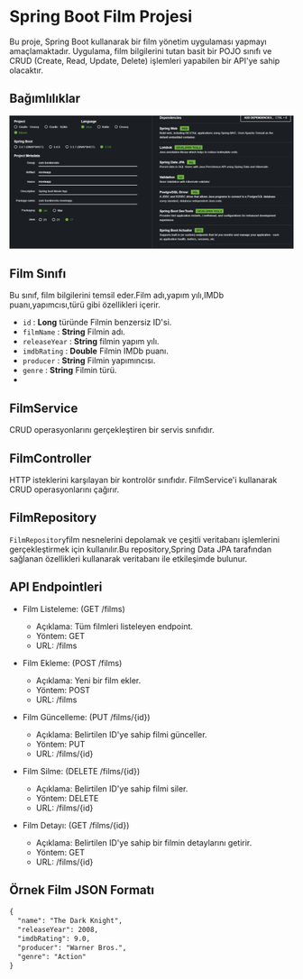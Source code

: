 # Spring Boot Film Projesi
Bu proje, Spring Boot kullanarak bir film yönetim uygulaması yapmayı amaçlamaktadır. Uygulama, film bilgilerini tutan basit bir POJO sınıfı ve CRUD (Create, Read, Update, Delete) işlemleri yapabilen bir API'ye sahip olacaktır.

## Bağımlılıklar
![Spring_init](spring_init.png)

## Film Sınıfı
Bu sınıf, film bilgilerini temsil eder.Film adı,yapım yılı,IMDb puanı,yapımcısı,türü gibi özellikleri içerir.

* `id` : **Long** türünde Filmin benzersiz ID'si.
* `filmName` : **String** Filmin adı.
* `releaseYear` : **String** filmin yapım yılı.
* `imdbRating` : **Double** Filmin IMDb puanı.
* `producer` : **String** Filmin yapımıncısı.
* `genre` : **String** Filmin türü.
* 
## FilmService
CRUD operasyonlarını gerçekleştiren bir servis sınıfıdır.
## FilmController
HTTP isteklerini karşılayan bir kontrolör sınıfıdır. FilmService'i kullanarak CRUD operasyonlarını çağırır.
## FilmRepository
`FilmRepository`film nesnelerini depolamak ve çeşitli veritabanı işlemlerini gerçekleştirmek için kullanılır.Bu repository,Spring Data JPA tarafından sağlanan özellikleri kullanarak veritabanı ile etkileşimde bulunur.
## API Endpointleri
- Film Listeleme: (GET /films)
  - Açıklama: Tüm filmleri listeleyen endpoint.
  - Yöntem: GET
  - URL: /films


- Film Ekleme: (POST /films)
  - Açıklama: Yeni bir film ekler.
  - Yöntem: POST
  - URL: /films


- Film Güncelleme: (PUT /films/{id})
   - Açıklama: Belirtilen ID'ye sahip filmi günceller.
   - Yöntem: PUT
   - URL: /films/{id}


- Film Silme: (DELETE /films/{id})
   - Açıklama: Belirtilen ID'ye sahip filmi siler.
   - Yöntem: DELETE
   - URL: /films/{id}


- Film Detayı: (GET /films/{id})
   - Açıklama: Belirtilen ID'ye sahip bir filmin detaylarını getirir.
   - Yöntem: GET
   - URL: /films/{id}

## Örnek Film JSON Formatı
````
{
  "name": "The Dark Knight",
  "releaseYear": 2008,
  "imdbRating": 9.0,
  "producer": "Warner Bros.",
  "genre": "Action"
}
````